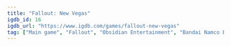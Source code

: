 ```yaml
---
title: "Fallout: New Vegas"
igdb_id: 16
igdb_url: "https://www.igdb.com/games/fallout-new-vegas"
tag: ["Main game", "Fallout", "Obsidian Entertainment", "Bandai Namco Entertainment", "1C/Cenega", "Bethesda Softworks", "Shooter", "Role-playing (RPG)", "Single player", "First person", "Third person", "Action", "Science fiction", "Survival", "Stealth", "Sandbox", "Open world"]
---
```

